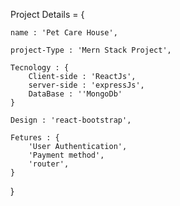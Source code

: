 Project Details = {

    name : 'Pet Care House',

    project-Type : 'Mern Stack Project',

    Tecnology : {
        Client-side : 'ReactJs',
        server-side : 'expressJs',
        DataBase : ''MongoDb'
    }

    Design : 'react-bootstrap',

    Fetures : {
        'User Authentication',
        'Payment method',
        'router',
    }

}

